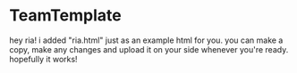 # TeamTemplate

hey ria! i added "ria.html" just as an example html for you. you can make a copy, make any changes and upload it on your side whenever you're ready. hopefully it works!
